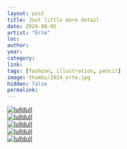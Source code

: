 ```yaml
---
layout: post
title: Just little more detail
date: 2024-08-05
artist: "Erté"
loc: 
author: 
year: 
category: 
link: 
tags: [fashion, illustration, pencil]
image: thumbs/2024_erte.jpg
hidden: false
permalink:
---
```



<div class="post_image">
	<a href="{{ site.baseurl }}/images/posts/2024_erte/005.jpg" target="_blank">
	<img src="{{ site.baseurl }}/images/posts/2024_erte/005.jpg" alt="lulldull"></a>
</div>


<div class="post_image">
	<a href="{{ site.baseurl }}/images/posts/2024_erte/001.jpg" target="_blank">
	<img src="{{ site.baseurl }}/images/posts/2024_erte/001.jpg" alt="lulldull"></a>
</div>

<div class="post_image">
	<a href="{{ site.baseurl }}/images/posts/2024_erte/002.jpg" target="_blank">
	<img src="{{ site.baseurl }}/images/posts/2024_erte/002.jpg" alt="lulldull"></a>
</div>

<div class="post_image">
	<a href="{{ site.baseurl }}/images/posts/2024_erte/003.jpg" target="_blank">
	<img src="{{ site.baseurl }}/images/posts/2024_erte/003.jpg" alt="lulldull"></a>
</div>

<div class="post_image">
	<a href="{{ site.baseurl }}/images/posts/2024_erte/004.jpg" target="_blank">
	<img src="{{ site.baseurl }}/images/posts/2024_erte/004.jpg" alt="lulldull"></a>
</div>


